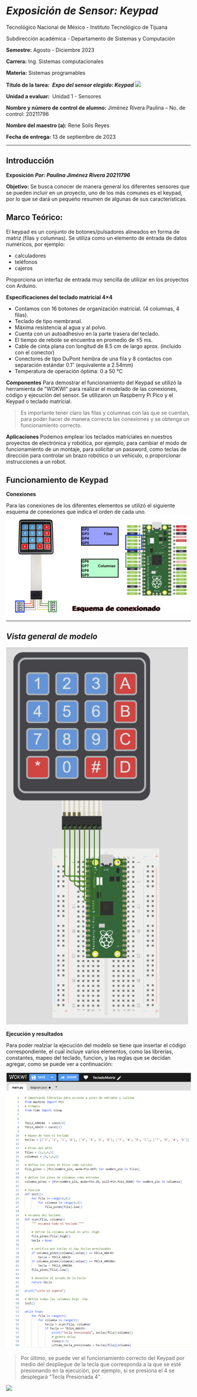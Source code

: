 # _Exposición de Sensor: Keypad_

Tecnológico​ ​Nacional​ ​de​ ​México - Instituto Tecnológico de Tijuana

Subdirección académica - Departamento de Sistemas y Computación

**Semestre:** 
Agosto - Diciembre 2023

**Carrera:**
Ing. Sistemas computacionales

**Materia:**
Sistemas programables

**Título de la tarea: ​**
**_Expo del sensor elegido: Keypad_**
![](https://http2.mlstatic.com/D_NQ_NP_2X_628022-MLM46181455332_052021-F.webp.png)

**Unidad a evaluar: ​**
​Unidad 1 - Sensores

**Nombre y número de control de alumno:**
 Jiménez Rivera Paulina – No. de control: 20211796

**Nombre del maestro (a):**
Rene Solis Reyes

**Fecha de entrega:**
13 de septiembre de 2023

-----------------------------------------------------------------------------------------------------------------------------------------

## Introducción

**Exposición**
**_Por: Paulina Jiménez Rivera 20211796_**


**Objetivo:**
Se busca conocer de manera general los diferentes sensores que se pueden incluir en un proyecto,
uno de los más comunes es el keypad, por lo que se dará un pequeño resumen de algunas de sus 
características.

## Marco Teórico:
El keypad es un conjunto de botones/pulsadores alineados en forma de
matriz (filas y columnas).
Se utiliza como un elemento de entrada de datos numéricos, por ejemplo:
* calculadores
* teléfonos
* cajeros

Proporciona un interfaz de entrada muy sencilla de utilizar en los proyectos con Arduino.

**Especificaciones del teclado matricial 4×4**
* Contamos con 16 botones de organización matricial. (4 columnas, 4 filas).
* Teclado de tipo membranal.
* Máxima resistencia al agua y al polvo.
* Cuenta con un autoadhesivo en la parte trasera del teclado.
* El tiempo de rebote se encuentra en promedio de ≤5 ms.
* Cable de cinta plana con longitud de 8.5 cm de largo aprox. (incluido con el conector)
* Conectores de tipo DuPont hembra de una fila y 8 contactos con separación estándar 0.1″ (equivalente a 2.54mm)
* Temperatura de operación óptima: 0 a 50 °C

**Componentes**
Para demostrar el funcionamiento del Keypad se utilizó la herramienta de "WOKWI" para realizar el modelado de las conexiones, código y ejecución del sensor. Se utilizaron un Raspberry Pi Pico y el Keypad o teclado matricial. 
> Es importante tener claro las filas y columnas con las que se cuentan, para poder hacer
> de manera correcta las conexiones y se obtenga un funcionamiento correcto.

**Aplicaciones**
Podemos emplear los teclados matriciales en nuestros proyectos de electrónica y robótica, por ejemplo, para cambiar el modo de funcionamiento de un montaje, para solicitar un password, como teclas de dirección para controlar un brazo robótico o un vehículo, o proporcionar instrucciones a un robot.

## Funcionamiento de Keypad

**Conexiones**

Para las conexiones de los diferentes elementos se utilizó el siguiente esquema de conexiones 
que indica el orden de cada uno.
![](Images/Conexiones.png)

-----------------------------------------------------------------------------------------------------------------------------------------
_Vista general de modelo_
-----------------------------------------------------------------------------------------------------------------------------------------

![](Images/Modelado.png)

**Ejecución y resultados**

Para poder realziar la ejecución del modelo se tiene que insertar el código correspondiente, 
el cual incluye varios elementos, como las librerías, constantes, mapeo del teclado, funcion, y las reglas que se decidan agregar, como se puede ver a continuación:

![](Images/Codigo.png)

> Por último, se puede ver el funcionamiento correcto del Keypad por medio del despliegue de
> la tecla que corresponda a la que se esté presionando en la ejecución, por ejemplo, si se
> presiona el 4 se desplegará "Tecla Presionada 4".

![](Images/Ejecucion.png)
